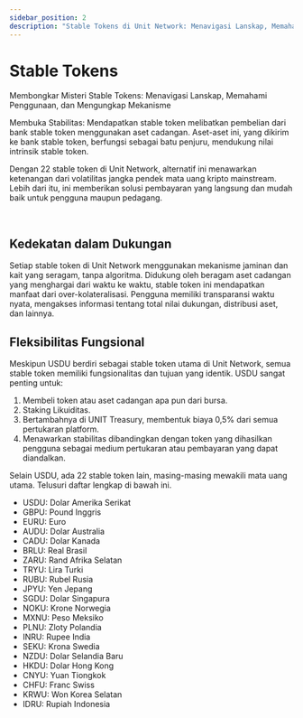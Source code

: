 ```yaml
---
sidebar_position: 2
description: "Stable Tokens di Unit Network: Menavigasi Lanskap, Memahami Penggunaan, dan Mengungkap Mekanisme"
---
```


# Stable Tokens

Membongkar Misteri Stable Tokens: Menavigasi Lanskap, Memahami Penggunaan, dan Mengungkap Mekanisme

Membuka Stabilitas: Mendapatkan stable token melibatkan pembelian dari bank stable token menggunakan aset cadangan. Aset-aset ini, yang dikirim ke bank stable token, berfungsi sebagai batu penjuru, mendukung nilai intrinsik stable token.

Dengan 22 stable token di Unit Network, alternatif ini menawarkan ketenangan dari volatilitas jangka pendek mata uang kripto mainstream. Lebih dari itu, ini memberikan solusi pembayaran yang langsung dan mudah baik untuk pengguna maupun pedagang.

<br />

## Kedekatan dalam Dukungan

Setiap stable token di Unit Network menggunakan mekanisme jaminan dan kait yang seragam, tanpa algoritma. Didukung oleh beragam aset cadangan yang menghargai dari waktu ke waktu, stable token ini mendapatkan manfaat dari over-kolateralisasi. Pengguna memiliki transparansi waktu nyata, mengakses informasi tentang total nilai dukungan, distribusi aset, dan lainnya.

## Fleksibilitas Fungsional

Meskipun USDU berdiri sebagai stable token utama di Unit Network, semua stable token memiliki fungsionalitas dan tujuan yang identik. USDU sangat penting untuk:

1. Membeli token atau aset cadangan apa pun dari bursa.
2. Staking Likuiditas.
3. Bertambahnya di UNIT Treasury, membentuk biaya 0,5% dari semua pertukaran platform.
4. Menawarkan stabilitas dibandingkan dengan token yang dihasilkan pengguna sebagai medium pertukaran atau pembayaran yang dapat diandalkan.

Selain USDU, ada 22 stable token lain, masing-masing mewakili mata uang utama. Telusuri daftar lengkap di bawah ini.

- USDU: Dolar Amerika Serikat
- GBPU: Pound Inggris
- EURU: Euro
- AUDU: Dolar Australia
- CADU: Dolar Kanada
- BRLU: Real Brasil
- ZARU: Rand Afrika Selatan
- TRYU: Lira Turki
- RUBU: Rubel Rusia
- JPYU: Yen Jepang
- SGDU: Dolar Singapura
- NOKU: Krone Norwegia
- MXNU: Peso Meksiko
- PLNU: Zloty Polandia
- INRU: Rupee India
- SEKU: Krona Swedia
- NZDU: Dolar Selandia Baru
- HKDU: Dolar Hong Kong
- CNYU: Yuan Tiongkok
- CHFU: Franc Swiss
- KRWU: Won Korea Selatan
- IDRU: Rupiah Indonesia
